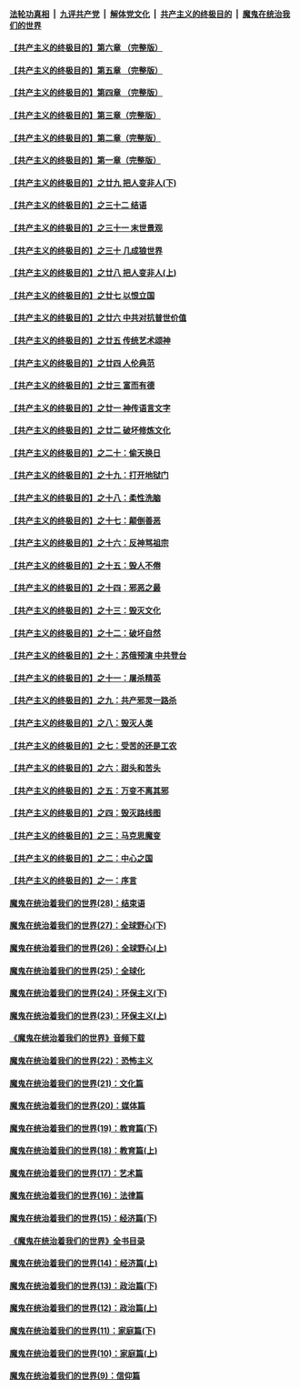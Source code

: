 

####  [法轮功真相](../../../../basic/blob/master/README.md?t=04260131) &nbsp;|&nbsp; [九评共产党](../../../../9ping.md/blob/master/README.md?t=04260131) &nbsp;|&nbsp; [解体党文化](../../../../jtdwh.md/blob/master/README.md?t=04260131)  &nbsp;|&nbsp; [共产主义的终极目的](../../../../gczydzjmd.md/blob/master/README.md?t=04260131) &nbsp;|&nbsp; [魔鬼在统治我们的世界](../../../../mgztzwmdsj.md/blob/master/README.md?t=04260131) 

#### [【共产主义的终极目的】第六章 （完整版）](../pages/nsc422/n11428913.md?t=04260131) 

#### [【共产主义的终极目的】第五章 （完整版）](../pages/nsc422/n11428912.md?t=04260131) 

#### [【共产主义的终极目的】第四章 （完整版）](../pages/nsc422/n11428907.md?t=04260131) 

#### [【共产主义的终极目的】第三章（完整版）](../pages/nsc422/n11428848.md?t=04260131) 

#### [【共产主义的终极目的】第二章（完整版）](../pages/nsc422/n11428831.md?t=04260131) 

#### [【共产主义的终极目的】第一章（完整版）](../pages/nsc422/n11417651.md?t=04260131) 

#### [【共产主义的终极目的】之廿九 把人变非人(下)](../pages/nsc422/n11344140.md?t=04260131) 

#### [【共产主义的终极目的】之三十二 结语](../pages/nsc422/n11360535.md?t=04260131) 

#### [【共产主义的终极目的】之三十一 末世景观](../pages/nsc422/n11351129.md?t=04260131) 

#### [【共产主义的终极目的】之三十 几成狼世界](../pages/nsc422/n11348280.md?t=04260131) 

#### [【共产主义的终极目的】之廿八 把人变非人(上)](../pages/nsc422/n11340492.md?t=04260131) 

#### [【共产主义的终极目的】之廿七 以恨立国](../pages/nsc422/n11336944.md?t=04260131) 

#### [【共产主义的终极目的】之廿六 中共对抗普世价值](../pages/nsc422/n11324785.md?t=04260131) 

#### [【共产主义的终极目的】之廿五 传统艺术颂神](../pages/nsc422/n11296396.md?t=04260131) 

#### [【共产主义的终极目的】之廿四 人伦典范](../pages/nsc422/n11296397.md?t=04260131) 

#### [【共产主义的终极目的】之廿三 富而有德](../pages/nsc422/n11283598.md?t=04260131) 

#### [【共产主义的终极目的】之廿一 神传语言文字](../pages/nsc422/n11263265.md?t=04260131) 

#### [【共产主义的终极目的】之廿二 破坏修炼文化](../pages/nsc422/n11245728.md?t=04260131) 

#### [【共产主义的终极目的】之二十：偷天换日](../pages/nsc422/n11238846.md?t=04260131) 

#### [【共产主义的终极目的】之十九：打开地狱门](../pages/nsc422/n11206376.md?t=04260131) 

#### [【共产主义的终极目的】之十八：柔性洗脑](../pages/nsc422/n11199994.md?t=04260131) 

#### [【共产主义的终极目的】之十七：颠倒善恶](../pages/nsc422/n11179782.md?t=04260131) 

#### [【共产主义的终极目的】之十六：反神骂祖宗](../pages/nsc422/n11166798.md?t=04260131) 

#### [【共产主义的终极目的】之十五：毁人不倦](../pages/nsc422/n11166792.md?t=04260131) 

#### [【共产主义的终极目的】之十四：邪恶之最](../pages/nsc422/n11150249.md?t=04260131) 

#### [【共产主义的终极目的】之十三：毁灭文化](../pages/nsc422/n11135227.md?t=04260131) 

#### [【共产主义的终极目的】之十二：破坏自然](../pages/nsc422/n11135214.md?t=04260131) 

#### [【共产主义的终极目的】之十：苏俄预演 中共登台](../pages/nsc422/n11118424.md?t=04260131) 

#### [【共产主义的终极目的】之十一：屠杀精英](../pages/nsc422/n11118442.md?t=04260131) 

#### [【共产主义的终极目的】之九：共产邪灵一路杀](../pages/nsc422/n11114139.md?t=04260131) 

#### [【共产主义的终极目的】之八：毁灭人类](../pages/nsc422/n11108503.md?t=04260131) 

#### [【共产主义的终极目的】之七：受苦的还是工农](../pages/nsc422/n11101809.md?t=04260131) 

#### [【共产主义的终极目的】之六：甜头和苦头](../pages/nsc422/n11096971.md?t=04260131) 

#### [【共产主义的终极目的】之五：万变不离其邪](../pages/nsc422/n11091285.md?t=04260131) 

#### [【共产主义的终极目的】之四：毁灭路线图](../pages/nsc422/n11086284.md?t=04260131) 

#### [【共产主义的终极目的】之三：马克思魔变](../pages/nsc422/n11061941.md?t=04260131) 

#### [【共产主义的终极目的】之二：中心之国](../pages/nsc422/n11047728.md?t=04260131) 

#### [【共产主义的终极目的】之一：序言](../pages/nsc422/n11086077.md?t=04260131) 

#### [魔鬼在统治着我们的世界(28)：结束语](../pages/nsc422/n10936246.md?t=04260131) 

#### [魔鬼在统治着我们的世界(27)：全球野心(下)](../pages/nsc422/n10928319.md?t=04260131) 

#### [魔鬼在统治着我们的世界(26)：全球野心(上)](../pages/nsc422/n10900318.md?t=04260131) 

#### [魔鬼在统治着我们的世界(25)：全球化](../pages/nsc422/n10788205.md?t=04260131) 

#### [魔鬼在统治着我们的世界(24)：环保主义(下)](../pages/nsc422/n10695307.md?t=04260131) 

#### [魔鬼在统治着我们的世界(23)：环保主义(上)](../pages/nsc422/n10688613.md?t=04260131) 

#### [《魔鬼在统治着我们的世界》音频下载](../pages/nsc422/n10635553.md?t=04260131) 

#### [魔鬼在统治着我们的世界(22)：恐怖主义](../pages/nsc422/n10614727.md?t=04260131) 

#### [魔鬼在统治着我们的世界(21)：文化篇](../pages/nsc422/n10597706.md?t=04260131) 

#### [魔鬼在统治着我们的世界(20)：媒体篇](../pages/nsc422/n10586579.md?t=04260131) 

#### [魔鬼在统治着我们的世界(19)：教育篇(下)](../pages/nsc422/n10564808.md?t=04260131) 

#### [魔鬼在统治着我们的世界(18)：教育篇(上)](../pages/nsc422/n10526970.md?t=04260131) 

#### [魔鬼在统治着我们的世界(17)：艺术篇](../pages/nsc422/n10499093.md?t=04260131) 

#### [魔鬼在统治着我们的世界(16)：法律篇](../pages/nsc422/n10485969.md?t=04260131) 

#### [魔鬼在统治着我们的世界(15)：经济篇(下)](../pages/nsc422/n10469975.md?t=04260131) 

#### [《魔鬼在统治着我们的世界》全书目录](../pages/nsc422/n10464261.md?t=04260131) 

#### [魔鬼在统治着我们的世界(14)：经济篇(上)](../pages/nsc422/n10457370.md?t=04260131) 

#### [魔鬼在统治着我们的世界(13)：政治篇(下)](../pages/nsc422/n10448270.md?t=04260131) 

#### [魔鬼在统治着我们的世界(12)：政治篇(上)](../pages/nsc422/n10444576.md?t=04260131) 

#### [魔鬼在统治着我们的世界(11)：家庭篇(下)](../pages/nsc422/n10440961.md?t=04260131) 

#### [魔鬼在统治着我们的世界(10)：家庭篇(上)](../pages/nsc422/n10435448.md?t=04260131) 

#### [魔鬼在统治着我们的世界(9)：信仰篇](../pages/nsc422/n10432159.md?t=04260131) 

